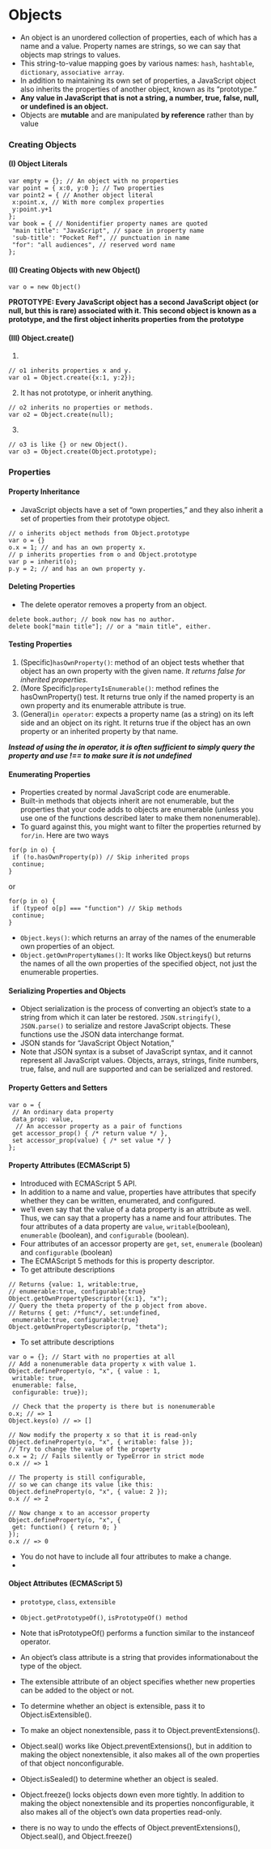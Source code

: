 # Objects
- An object is an unordered collection of properties, each of which has a name and a value. Property names are strings, so we can say that objects map strings to values.
- This string-to-value mapping goes by various names: `hash`, `hashtable`, `dictionary`, `associative array`.
- In addition to maintaining its own set of properties, a JavaScript object also inherits the properties of another object, known as its “prototype.” 
- **Any value in JavaScript that is not a string, a number, true, false, null, or undefined is an object.**
- Objects are **mutable** and are manipulated **by reference** rather than by value

### Creating Objects
#### (I) Object Literals
```
var empty = {}; // An object with no properties
var point = { x:0, y:0 }; // Two properties
var point2 = { // Another object literal
 x:point.x, // With more complex properties
 y:point.y+1
};
var book = { // Nonidentifier property names are quoted
 "main title": "JavaScript", // space in property name
 'sub-title': "Pocket Ref", // punctuation in name
 "for": "all audiences", // reserved word name
};
```
#### (II) Creating Objects with new Object()
```
var o = new Object()
```

**PROTOTYPE: Every JavaScript object has a second JavaScript object (or null, but this is rare) associated with it. This second object is known as a prototype, and the first object inherits properties from the prototype**

#### (III) Object.create()
1.
```
// o1 inherits properties x and y.
var o1 = Object.create({x:1, y:2});
```
2. It has not prototype, or inherit anything.
```
// o2 inherits no properties or methods.
var o2 = Object.create(null);
```
3.
```
// o3 is like {} or new Object().
var o3 = Object.create(Object.prototype);
```

### Properties
#### Property Inheritance
- JavaScript objects have a set of “own properties,” and they also inherit a set of properties from their prototype object.
```
// o inherits object methods from Object.prototype
var o = {}
o.x = 1; // and has an own property x.
// p inherits properties from o and Object.prototype
var p = inherit(o);
p.y = 2; // and has an own property y.
```

#### Deleting Properties
- The delete operator removes a property from an object.
```
delete book.author; // book now has no author.
delete book["main title"]; // or a "main title", either.
```

#### Testing Properties
1. (Specific)`hasOwnProperty()`: method of an object tests whether that object has an own property with the given name. _It returns false for inherited properties._
2. (More Specific)`propertyIsEnumerable()`: method refines the hasOwnProperty() test. It returns true only if the named property is an own
property and its enumerable attribute is true.
3. (General)`in operator`: expects a property name (as a string) on its left side and an object on its right. It returns true if the object has
an own property or an inherited property by that name.

***Instead of using the in operator, it is often sufficient to simply query the property and use !== to make sure it is not undefined***

#### Enumerating Properties
- Properties created by normal JavaScript code are enumerable.
- Built-in methods that objects inherit are not enumerable, but the properties that your code adds to objects are enumerable (unless you use one of the functions described later to make them nonenumerable).
-  To guard against this, you might want to filter the properties returned by `for/in`. Here are two ways 
```
for(p in o) {
 if (!o.hasOwnProperty(p)) // Skip inherited props
 continue;
}
```

or 
```
for(p in o) {
 if (typeof o[p] === "function") // Skip methods
 continue;
}
```
- `Object.keys()`:  which returns an array of the names of the enumerable own properties of an object.
- `Object.getOwnPropertyNames()`:  It works like Object.keys() but returns the names of all the own properties of the specified object, not just the enumerable properties.

#### Serializing Properties and Objects
- Object serialization is the process of converting an object’s state to a string from which it can later be restored. `JSON.stringify()`, `JSON.parse()` to serialize and restore JavaScript objects. These functions use the JSON data interchange format.
- JSON stands for “JavaScript Object Notation,”
- Note that JSON syntax is a subset of JavaScript syntax, and it cannot represent all JavaScript values. Objects, arrays, strings,
finite numbers, true, false, and null are supported and can be serialized and restored.

#### Property Getters and Setters
```
var o = {
 // An ordinary data property
 data_prop: value,
  // An accessor property as a pair of functions
 get accessor_prop() { /* return value */ },
 set accessor_prop(value) { /* set value */ }
};
```
#### Property Attributes (ECMAScript 5)
- Introduced with ECMAScript 5 API.
- In addition to a name and value, properties have attributes that specify whether they can be written, enumerated, and configured.
- we’ll even say that the value of a data property is an attribute as well. Thus, we can say that a property has a name and four attributes. The four attributes of a data property are `value`, `writable`(boolean), `enumerable` (boolean), and `configurable` (boolean).
-  Four attributes of an accessor property are `get`, `set`, `enumerale` (boolean) and `configurable` (boolean)
- The ECMAScript 5 methods for this is  property descriptor.
- To get attribute descriptions
```
// Returns {value: 1, writable:true,
// enumerable:true, configurable:true}
Object.getOwnPropertyDescriptor({x:1}, "x");
// Query the theta property of the p object from above.
// Returns { get: /*func*/, set:undefined,
 enumerable:true, configurable:true}
Object.getOwnPropertyDescriptor(p, "theta");
```

- To set attribute descriptions
```
var o = {}; // Start with no properties at all
// Add a nonenumerable data property x with value 1.
Object.defineProperty(o, "x", { value : 1,
 writable: true,
 enumerable: false,
 configurable: true});
 
 // Check that the property is there but is nonenumerable
o.x; // => 1
Object.keys(o) // => []

// Now modify the property x so that it is read-only
Object.defineProperty(o, "x", { writable: false });
// Try to change the value of the property
o.x = 2; // Fails silently or TypeError in strict mode
o.x // => 1

// The property is still configurable,
// so we can change its value like this:
Object.defineProperty(o, "x", { value: 2 });
o.x // => 2

// Now change x to an accessor property
Object.defineProperty(o, "x", {
 get: function() { return 0; }
});
o.x // => 0
 ```
 - You do not have to include all four attributes to make a change.
 - 
#### Object Attributes (ECMAScript 5)
- `prototype`, `class`, `extensible`

- `Object.getPrototypeOf()`, `isPrototypeOf() method`
- Note that isPrototypeOf() performs a function similar to the instanceof operator.

- An object’s class attribute is a string that provides informationabout the type of the object. 

- The extensible attribute of an object specifies whether new properties can be added to the object or not.
-  To determine whether an object is extensible, pass it to Object.isExtensible().
-  To make an object nonextensible, pass it to Object.preventExtensions().
- Object.seal() works like Object.preventExtensions(), but in addition to making the object nonextensible, it also makes all
of the own properties of that object nonconfigurable. 
- Object.isSealed() to determine whether an object is sealed.
- Object.freeze() locks objects down even more tightly. In addition to making the object nonextensible and its properties nonconfigurable, it also makes all of the object’s own data properties read-only.
- there is no way to undo the effects of Object.preventExtensions(), Object.seal(), and Object.freeze()
